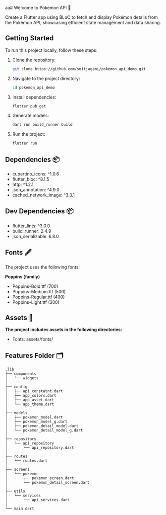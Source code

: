 aa# Welcome to Pokemon API 🚀

Create a Flutter app using BLoC to fetch and display Pokémon details from the Pokémon API, showcasing efficient state management and data sharing.

## Getting Started

To run this project locally, follow these steps:

1. Clone the repository:

   ```bash
   git clone https://github.com/smitjagani/pokemon_api_demo.git

   ```

2. Navigate to the project directory:

   ```bash
   cd pokemon_api_demo

   ```

3. Install dependencies:

   ```bash
   flutter pub get

   ```

4. Generate models:

   ```bash
   dart run build_runner build

   ```

5. Run the project:

   ```bash
   flutter run
   ```

## Dependencies 📦

- cupertino_icons: ^1.0.6
- flutter_bloc: ^8.1.5
- http: ^1.2.1
- json_annotation: ^4.9.0
- cached_network_image: ^3.3.1
 
## Dev Dependencies 📦

- flutter_lints: ^3.0.0
- build_runner: 2.4.9
- json_serializable: 6.8.0

## Fonts 🖋️

The project uses the following fonts:

**Poppins (family)**

- Poppins-Bold.ttf (700)
- Poppins-Medium.ttf (500)
- Poppins-Regular.ttf (400)
- Poppins-Light.ttf (300)

## Assets 🌅

**The project includes assets in the following directories:**

- Fonts: assets/fonts/

## Features Folder :card_index_dividers:
    .lib
    ├── components
    │   └── widgets
    │
    ├── config
    │   ├── api_constatnt.dart
    │   ├── app_colors.dart
    │   ├── app_asset.dart
    │   └── app_theme.dart
    │
    ├── models
    │   ├── pokemon_model.dart
    │   ├── pokemon_model_g.dart
    │   ├── pokemon_detail_model.dart
    │   └── pokemon_detail_model_g.dart
    │
    ├── repository
    │   └── api_repository
    │       └── api_repository.dart
    │
    ├── routes
    │   └── routes.dart
    │
    ├── screens
    │   └── pokemon
    │       ├── pokemon_screen.dart
    │       └── pokemon_detail_screen.dart
    │
    ├── utils
    │   └── services
    │       └── api_services.dart
    │
    └── main.dart

